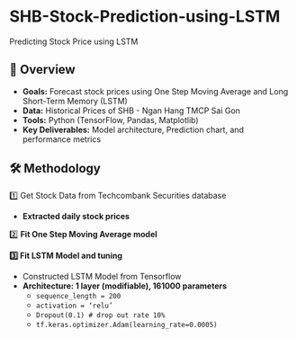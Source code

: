 # SHB-Stock-Prediction-using-LSTM
Predicting Stock Price using LSTM
## **📌 Overview**

- **Goals:** Forecast stock prices using One Step Moving Average and Long Short-Term Memory (LSTM)
- **Data:** Historical Prices of SHB - Ngan Hang TMCP Sai Gon
- **Tools:** Python (TensorFlow, Pandas, Matplotlib)
- **Key Deliverables:** Model architecture, Prediction chart, and performance metrics

## **🛠️ Methodology**

1️⃣ Get Stock Data from Techcombank Securities database

- **Extracted daily stock prices**

2️⃣ **Fit One Step Moving Average model**

**3️⃣ Fit LSTM Model and tuning**

- Constructed LSTM Model from Tensorflow
- **Architecture: 1 layer (modifiable), 161000 parameters**
    - `sequence_length = 200`
    - `activation = ‘relu’`
    - `Dropout(0.1) # drop out rate 10%`
    - `tf.keras.optimizer.Adam(learning_rate=0.0005)`

